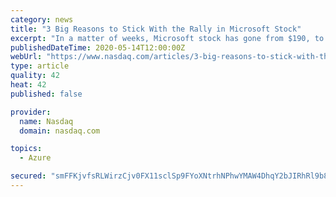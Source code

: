 ```yaml
---
category: news
title: "3 Big Reasons to Stick With the Rally in Microsoft Stock"
excerpt: "In a matter of weeks, Microsoft stock has gone from $190, to $130, back to $190. What’s the next stop on this wild roller coaster ride for Microsoft stock? Prices above $200. Here are three big reasons why the red-hot rally in the stock will persist for the foreseeable future."
publishedDateTime: 2020-05-14T12:00:00Z
webUrl: "https://www.nasdaq.com/articles/3-big-reasons-to-stick-with-the-rally-in-microsoft-stock-2020-05-14"
type: article
quality: 42
heat: 42
published: false

provider:
  name: Nasdaq
  domain: nasdaq.com

topics:
  - Azure

secured: "smFFKjvfsRLWirzCjv0FX11sclSp9FYoXNtrhNPhwYMAW4DhqY2bJIRhRl9b8Wogw1D7/eqcqfvm2QYEsdQSyyrEY47kAuXj0uJ6gRveJOh3Y5nIs2XE38COjmOWFXDF8gyb92WxZYzaZAlkYrkiGAWbJS6sWSIcKelWHtrzHsrPbIm+ZuY78ZQm8ORHR8KfFYX6NkZMPhNVqsEgVsRavoHbavhO3PkjHGNLSpIIpK60uzEkLiI66aKHNzuwYRuerccTbFa4n6120J1Cqqwv7jYkEqbTpWi8E3kXIeQzUGj19TVNISqdRkq4iXk7gWhcQyr9UgxJAbF2p5m2wlYihTkKpl88HnVWchWwNhr7/tibBplfpM/8I8Is+dW63n3ZSovtTgkY9imlIvz6QCwHmbZLk4Fd30DNlQ7h/XZJqtIg6ZZZYN/2uOm5h8X1g1Co567UFbNYcqJLcK1pxYOz3n4idCrlByOonMKYsa4GCVw=;MSE7jkVSdcV/iEgPvVQ8iw=="
---
```


